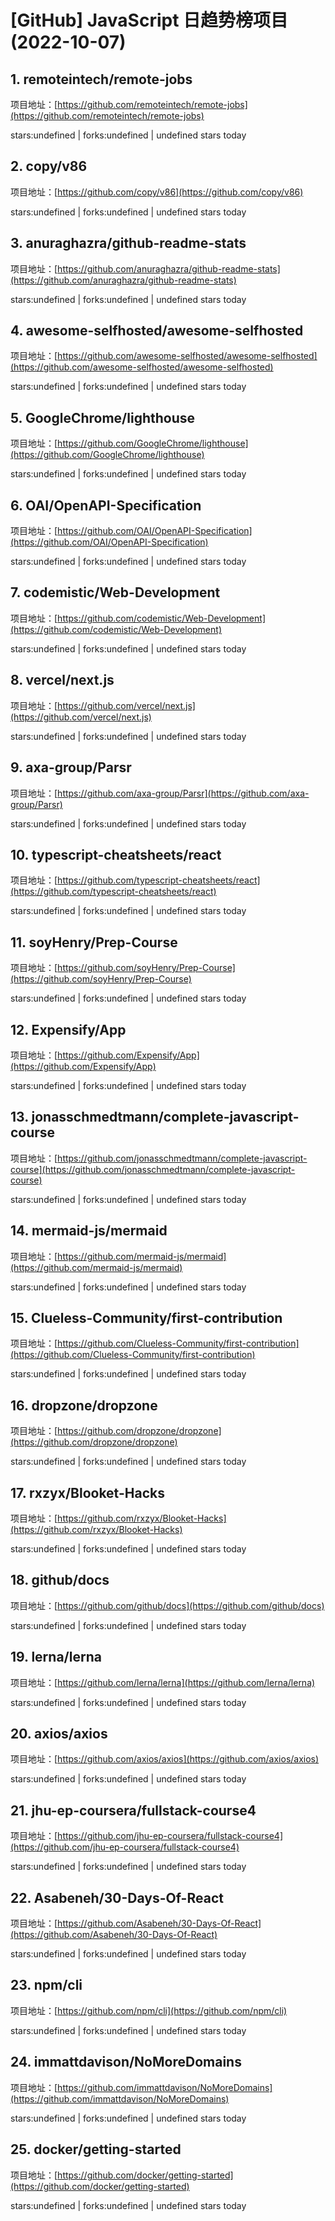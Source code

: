 # [GitHub] JavaScript 日趋势榜项目(2022-10-07)

## 1. remoteintech/remote-jobs 

项目地址：[https://github.com/remoteintech/remote-jobs](https://github.com/remoteintech/remote-jobs)

stars:undefined | forks:undefined | undefined stars today 



## 2. copy/v86 

项目地址：[https://github.com/copy/v86](https://github.com/copy/v86)

stars:undefined | forks:undefined | undefined stars today 



## 3. anuraghazra/github-readme-stats 

项目地址：[https://github.com/anuraghazra/github-readme-stats](https://github.com/anuraghazra/github-readme-stats)

stars:undefined | forks:undefined | undefined stars today 



## 4. awesome-selfhosted/awesome-selfhosted 

项目地址：[https://github.com/awesome-selfhosted/awesome-selfhosted](https://github.com/awesome-selfhosted/awesome-selfhosted)

stars:undefined | forks:undefined | undefined stars today 



## 5. GoogleChrome/lighthouse 

项目地址：[https://github.com/GoogleChrome/lighthouse](https://github.com/GoogleChrome/lighthouse)

stars:undefined | forks:undefined | undefined stars today 



## 6. OAI/OpenAPI-Specification 

项目地址：[https://github.com/OAI/OpenAPI-Specification](https://github.com/OAI/OpenAPI-Specification)

stars:undefined | forks:undefined | undefined stars today 



## 7. codemistic/Web-Development 

项目地址：[https://github.com/codemistic/Web-Development](https://github.com/codemistic/Web-Development)

stars:undefined | forks:undefined | undefined stars today 



## 8. vercel/next.js 

项目地址：[https://github.com/vercel/next.js](https://github.com/vercel/next.js)

stars:undefined | forks:undefined | undefined stars today 



## 9. axa-group/Parsr 

项目地址：[https://github.com/axa-group/Parsr](https://github.com/axa-group/Parsr)

stars:undefined | forks:undefined | undefined stars today 



## 10. typescript-cheatsheets/react 

项目地址：[https://github.com/typescript-cheatsheets/react](https://github.com/typescript-cheatsheets/react)

stars:undefined | forks:undefined | undefined stars today 



## 11. soyHenry/Prep-Course 

项目地址：[https://github.com/soyHenry/Prep-Course](https://github.com/soyHenry/Prep-Course)

stars:undefined | forks:undefined | undefined stars today 



## 12. Expensify/App 

项目地址：[https://github.com/Expensify/App](https://github.com/Expensify/App)

stars:undefined | forks:undefined | undefined stars today 



## 13. jonasschmedtmann/complete-javascript-course 

项目地址：[https://github.com/jonasschmedtmann/complete-javascript-course](https://github.com/jonasschmedtmann/complete-javascript-course)

stars:undefined | forks:undefined | undefined stars today 



## 14. mermaid-js/mermaid 

项目地址：[https://github.com/mermaid-js/mermaid](https://github.com/mermaid-js/mermaid)

stars:undefined | forks:undefined | undefined stars today 



## 15. Clueless-Community/first-contribution 

项目地址：[https://github.com/Clueless-Community/first-contribution](https://github.com/Clueless-Community/first-contribution)

stars:undefined | forks:undefined | undefined stars today 



## 16. dropzone/dropzone 

项目地址：[https://github.com/dropzone/dropzone](https://github.com/dropzone/dropzone)

stars:undefined | forks:undefined | undefined stars today 



## 17. rxzyx/Blooket-Hacks 

项目地址：[https://github.com/rxzyx/Blooket-Hacks](https://github.com/rxzyx/Blooket-Hacks)

stars:undefined | forks:undefined | undefined stars today 



## 18. github/docs 

项目地址：[https://github.com/github/docs](https://github.com/github/docs)

stars:undefined | forks:undefined | undefined stars today 



## 19. lerna/lerna 

项目地址：[https://github.com/lerna/lerna](https://github.com/lerna/lerna)

stars:undefined | forks:undefined | undefined stars today 



## 20. axios/axios 

项目地址：[https://github.com/axios/axios](https://github.com/axios/axios)

stars:undefined | forks:undefined | undefined stars today 



## 21. jhu-ep-coursera/fullstack-course4 

项目地址：[https://github.com/jhu-ep-coursera/fullstack-course4](https://github.com/jhu-ep-coursera/fullstack-course4)

stars:undefined | forks:undefined | undefined stars today 



## 22. Asabeneh/30-Days-Of-React 

项目地址：[https://github.com/Asabeneh/30-Days-Of-React](https://github.com/Asabeneh/30-Days-Of-React)

stars:undefined | forks:undefined | undefined stars today 



## 23. npm/cli 

项目地址：[https://github.com/npm/cli](https://github.com/npm/cli)

stars:undefined | forks:undefined | undefined stars today 



## 24. immattdavison/NoMoreDomains 

项目地址：[https://github.com/immattdavison/NoMoreDomains](https://github.com/immattdavison/NoMoreDomains)

stars:undefined | forks:undefined | undefined stars today 



## 25. docker/getting-started 

项目地址：[https://github.com/docker/getting-started](https://github.com/docker/getting-started)

stars:undefined | forks:undefined | undefined stars today 



